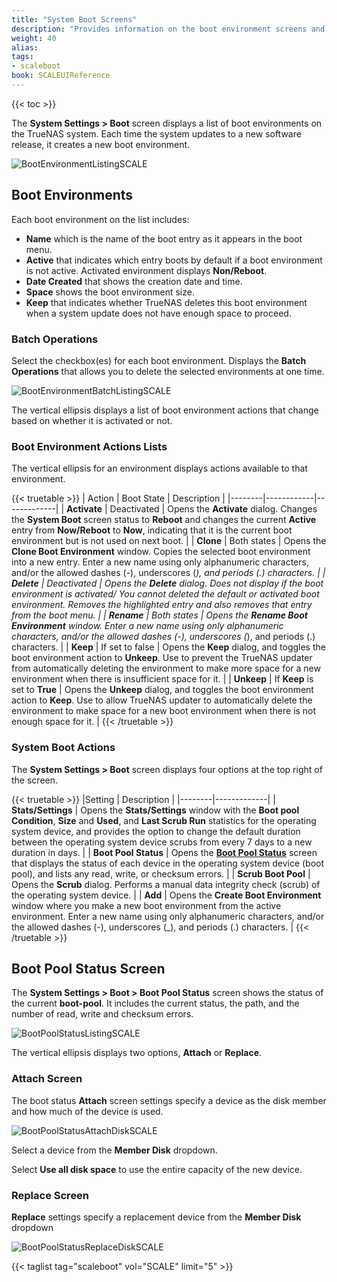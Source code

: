 ```yaml
---
title: "System Boot Screens"
description: "Provides information on the boot environment screens and settings."
weight: 40
alias:
tags:
- scaleboot
book: SCALEUIReference
---
```


{{< toc >}}

The **System Settings > Boot** screen displays a list of boot environments on the TrueNAS system. Each time the system updates to a new software release, it creates a new boot environment.

![BootEnvironmentListingSCALE](/images/SCALE/SystemSettings/BootEnvironmentListingSCALE.png "System Boot Screen")

## Boot Environments

Each boot environment on the list includes:

* **Name** which is the name of the boot entry as it appears in the boot menu.
* **Active** that indicates which entry boots by default if a boot environment is not active. Activated environment displays **Non/Reboot**.
* **Date Created** that shows the creation date and time.
* **Space** shows the boot environment size.
* **Keep** that indicates whether TrueNAS deletes this boot environment when a system update does not have enough space to proceed.

### Batch Operations

Select the checkbox(es) for each boot environment. Displays the **Batch Operations** that allows you to delete the selected environments at one time.

![BootEnvironmentBatchListingSCALE](/images/SCALE/SystemSettings/BootEnvironmentBatchListingSCALE.png "Batch Operations Boot Screen")

The  vertical ellipsis <i class="fa fa-ellipsis-v" aria-hidden="true" title="Options"></i> displays a list of boot environment actions that change based on whether it is activated or not.

### Boot Environment Actions Lists

The vertical ellipsis <i class="fa fa-ellipsis-v" aria-hidden="true" title="Options"></i> for an environment displays actions available to that environment.

{{< truetable >}}
| Action | Boot State | Description |
|--------|------------|-------------|
| **Activate** | Deactivated | Opens the **Activate** dialog. Changes the **System Boot** screen status to **Reboot** and changes the current **Active** entry from **Now/Reboot** to **Now**, indicating that it is the current boot environment but is not used on next boot. |
| **Clone** | Both states | Opens the **Clone Boot Environment** window. Copies the selected boot environment into a new entry. Enter a new name using only alphanumeric characters, and/or the allowed dashes (-), underscores (_), and periods (.) characters. |
| **Delete** | Deactivated | Opens the **Delete** dialog. Does not display if the boot environment is activated/ You cannot deleted the default or activated boot environment. Removes the highlighted entry and also removes that entry from the boot menu.  |
| **Rename** | Both states | Opens the **Rename Boot Environment** window. Enter a new name using only alphanumeric characters, and/or the allowed dashes (-), underscores (_), and periods (.) characters. |
| **Keep** | If set to false | Opens the **Keep** dialog, and toggles the boot environment action to **Unkeep**. Use to prevent the TrueNAS updater from automatically deleting the environment to make more space for a new environment when there is insufficient space for it. |
| **Unkeep** | If **Keep** is set to **True** | Opens the **Unkeep** dialog, and toggles the boot environment action to **Keep**. Use to allow TrueNAS updater to automatically delete the environment to make space for a new boot environment when there is not enough space for it. |
{{< /truetable >}}

### System Boot Actions

The **System Settings > Boot** screen displays four options at the top right of the screen.

{{< truetable >}}
|Setting | Description |
|--------|-------------|
| **Stats/Settings** | Opens the **Stats/Settings** window with the **Boot pool Condition**, **Size** and **Used**, and **Last Scrub Run** statistics for the operating system device, and provides the option to change the default duration between the operating system device scrubs from every 7 days to a new duration in days. |
| **Boot Pool Status** | Opens the **[Boot Pool Status](#boot-pool-status-screen)** screen that displays the status of each device in the operating system device (boot pool), and lists any read, write, or checksum errors. |
| **Scrub Boot Pool** | Opens the **Scrub** dialog. Performs a manual data integrity check (scrub) of the operating system device. |
| **Add** | Opens the **Create Boot Environment** window where you make a new boot environment from the active environment. Enter a new name using only alphanumeric characters, and/or the allowed dashes (-), underscores (_), and periods (.) characters. |
{{< /truetable >}}

## Boot Pool Status Screen

The **System Settings > Boot > Boot Pool Status** screen shows the status of the current **boot-pool**. It includes the current status, the path, and the number of read, write and checksum errors.

![BootPoolStatusListingSCALE](/images/SCALE/SystemSettings/BootPoolStatusListingSCALE.png "Boot Pool Status")

The vertical ellipsis <i class="fa fa-ellipsis-v" aria-hidden="true" title="Options"></i> displays two options, **Attach** or **Replace**.

### Attach Screen

The boot status **Attach** screen settings specify a device as the disk member and how much of the device is used.

![BootPoolStatusAttachDiskSCALE](/images/SCALE/SystemSettings/BootPoolStatusAttachDiskSCALE.png "Boot Status Attach")

Select a device from the **Member Disk** dropdown.

Select **Use all disk space** to use the entire capacity of the new device.

### Replace Screen

**Replace** settings specify a replacement device from the **Member Disk** dropdown

![BootPoolStatusReplaceDiskSCALE](/images/SCALE/SystemSettings/BootPoolStatusReplaceDiskSCALE.png "Boot Status Replace")

{{< taglist tag="scaleboot" vol="SCALE" limit="5" >}}
